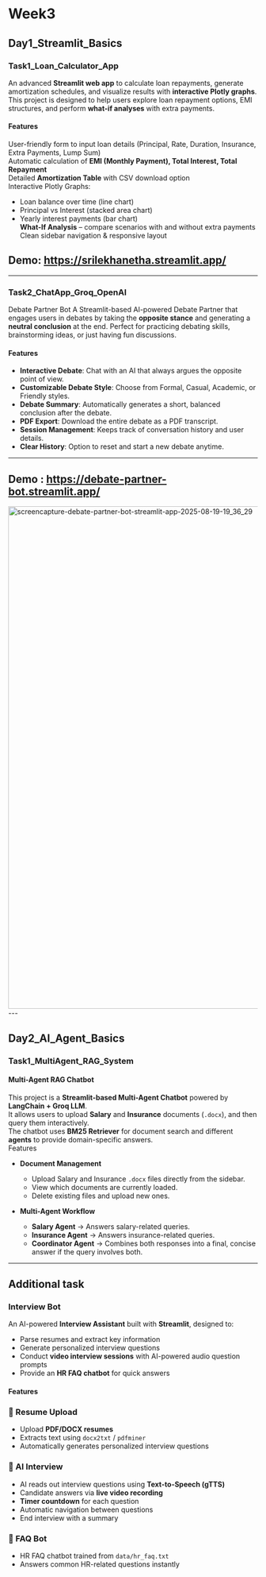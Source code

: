 # Week3
## Day1_Streamlit_Basics
### Task1_Loan_Calculator_App
An advanced **Streamlit web app** to calculate loan repayments, generate amortization schedules, and visualize results with **interactive Plotly graphs**.  
This project is designed to help users explore loan repayment options, EMI structures, and perform **what-if analyses** with extra payments.
#### Features
User-friendly form to input loan details (Principal, Rate, Duration, Insurance, Extra Payments, Lump Sum)  
Automatic calculation of **EMI (Monthly Payment), Total Interest, Total Repayment**  
Detailed **Amortization Table** with CSV download option  
Interactive Plotly Graphs:
- Loan balance over time (line chart)  
- Principal vs Interest (stacked area chart)  
- Yearly interest payments (bar chart)  
**What-If Analysis** – compare scenarios with and without extra payments  
Clean sidebar navigation & responsive layout
## Demo: https://srilekhanetha.streamlit.app/
---

### Task2_ChatApp_Groq_OpenAI
Debate Partner Bot
A Streamlit-based AI-powered Debate Partner that engages users in debates by taking the **opposite stance** and generating a **neutral conclusion** at the end. Perfect for practicing debating skills, brainstorming ideas, or just having fun discussions.
#### Features
- **Interactive Debate**: Chat with an AI that always argues the opposite point of view.
- **Customizable Debate Style**: Choose from Formal, Casual, Academic, or Friendly styles.
- **Debate Summary**: Automatically generates a short, balanced conclusion after the debate.
- **PDF Export**: Download the entire debate as a PDF transcript.
- **Session Management**: Keeps track of conversation history and user details.
- **Clear History**: Option to reset and start a new debate anytime.
---
## Demo : https://debate-partner-bot.streamlit.app/
<img width="1920" height="1012" alt="screencapture-debate-partner-bot-streamlit-app-2025-08-19-19_36_29" src="https://github.com/user-attachments/assets/3f0044a2-7761-4a25-90f5-4e86a4037f0d" />
---

## Day2_AI_Agent_Basics
### Task1_MultiAgent_RAG_System
#### Multi-Agent RAG Chatbot
This project is a **Streamlit-based Multi-Agent Chatbot** powered by **LangChain + Groq LLM**.  
It allows users to upload **Salary** and **Insurance** documents (`.docx`), and then query them interactively.  
The chatbot uses **BM25 Retriever** for document search and different **agents** to provide domain-specific answers.  
Features
- **Document Management**  
  - Upload Salary and Insurance `.docx` files directly from the sidebar.  
  - View which documents are currently loaded.  
  - Delete existing files and upload new ones.  

- **Multi-Agent Workflow**  
  - **Salary Agent** → Answers salary-related queries.  
  - **Insurance Agent** → Answers insurance-related queries.  
  - **Coordinator Agent** → Combines both responses into a final, concise answer if the query involves both.
 ---

 ## Additional task
 ### Interview Bot
An AI-powered **Interview Assistant** built with **Streamlit**, designed to:
- Parse resumes and extract key information
- Generate personalized interview questions
- Conduct **video interview sessions** with AI-powered audio question prompts
- Provide an **HR FAQ chatbot** for quick answers
#### Features
### 📄 Resume Upload
- Upload **PDF/DOCX resumes**
- Extracts text using `docx2txt` / `pdfminer`
- Automatically generates personalized interview questions
### 🎥 AI Interview
- AI reads out interview questions using **Text-to-Speech (gTTS)**
- Candidate answers via **live video recording**
- **Timer countdown** for each question
- Automatic navigation between questions
- End interview with a summary
### 💬 FAQ Bot
- HR FAQ chatbot trained from `data/hr_faq.txt`
- Answers common HR-related questions instantly
